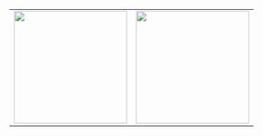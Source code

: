 <table align="center">
  <tr>
    <td><img height=200 src="https://github-readme-stats.vercel.app/api?username=Jikky1618&theme=github_dark&show_icons=ture" /></td>
    <td><img height=200 src="https://github-readme-stats.vercel.app/api/top-langs/?username=Jikky1618&show_icons=true&layout=compact&theme=github_dark" /></td>
  </tr>
</table>
